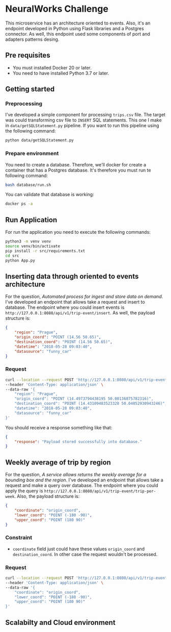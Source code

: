 # NeuralWorks Challenge

This microservice has an architecture oriented to events. Also, it's an endpoint developed in Python using Flask libraries and a Postgres connector. As well, this endpoint used some components of port and adapters patterns desing.

## Pre requisites

- You must installed Docker 20 or later.
- You need to have installed Python 3.7 or later.

## Getting started
### Preprocessing 
I've developed a simple component for processing `trips.csv` file. The target was could transforming csv file to `INSERT` SQL statements. This one I make in `data/getSQLStatement.py` pipeline. If you want to run this pipeline using the following command:

```bash
python data/getSQLStatement.py
```

### Prepare environment
You need to create a database. Therefore, we'll docker for create a container that has a Postgres database. It's therefore you must run te following command:

```bash
bash database/run.sh
```

You can validate that database is working:
```bash
docker ps -a
```

## Run Application
For run the application you need to execute the following commands:

```bash
python3 -m venv venv
source venv/bin/activate
pip install -r src/requirements.txt
cd src
python App.py
```

## Inserting data through oriented to events architecture
For the question, *Automated process for ingest and store data on demand*. I've developed an endpoint that allows take a request and insert to database. 
The endpoint where you could insert events is `http://127.0.0.1:8080/api/v1/trip-event/insert`. As well, the payload structure is:
```json
{
    "region": "Prague",
    "origin_coord": "POINT (14.56 50.65)",
    "destination_coord": "POINT (14.56 50.65)",
    "datetime": "2018-05-28 09:03:40",
    "datasource": "funny_car"
}
```

### Request
```bash
curl --location --request POST 'http://127.0.0.1:8080/api/v1/trip-event/insert' \
--header 'Content-Type: application/json' \
--data-raw '{
    "region": "Prague",
    "origin_coord": "POINT (14.4973794438195 50.00136875782316)",
    "destination_coord": "POINT (14.43109483523328 50.04052930943246)",
    "datetime": "2018-05-28 09:03:40",
    "datasource": "funny_car"
}'
```

You should receive a response something like that:
```json
{
    "response": "Payload stored successfully into database."
}
```

## Weekly average of trip by region
For the question, *A service allows returns the weekly average for a bounding box and the region*. I've developed an endpoint that allows take a request and make a query over database. The endpoint where you could apply the query is `http://127.0.0.1:8080/api/v1/trip-event/trip-per-week`. Also, the payload structure is:

```json
{
    "coordinate": "origin_coord",
    "lower_coord": "POINT (-180 -90)",
    "upper_coord": "POINT (180 90)"
}
```
### Constraint
- `coordinate` field just could have these values `origin_coord` and `destination_coord`. In other case the request wouldn't be processed.

### Request
```bash
curl --location --request POST 'http://127.0.0.1:8080/api/v1/trip-event/trip-per-week' \
--header 'Content-Type: application/json' \
--data-raw '{
    "coordinate": "origin_coord",
    "lower_coord": "POINT (-180 -90)",
    "upper_coord": "POINT (180 90)"
}'
```

## Scalabilty and Cloud environment
